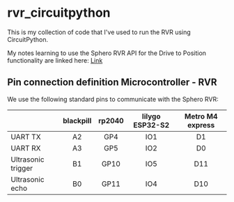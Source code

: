 # rvr_circuitpython

This is my collection of code that I've used to run the RVR using CircuitPython.

My notes learning to use the Sphero RVR API for the Drive to Position functionality are linked here: [Link](https://drive.google.com/file/d/1oYMbidrGnvpz_ruhsh2HalU-BsVFMmpa/view?usp=sharing)

## Pin connection definition Microcontroller - RVR

We use the following standard pins to communicate with the Sphero RVR:

|                    | blackpill | rp2040 | lilygo ESP32-S2 | Metro M4 express |
|--------------------|:---------:|:------:|:---------------:|:----------------:|
| UART TX            |     A2    |   GP4  |       IO1       |        D1        |
| UART RX            |     A3    |   GP5  |       IO2       |        D0        |
| Ultrasonic trigger |     B1    |  GP10  |       IO5       |        D11       |
| Ultrasonic echo    |     B0    |  GP11  |       IO4       |        D10       |
